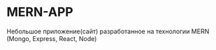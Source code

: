 # MERN-APP

Небольшое приложение(сайт) разработанное на технологии MERN (Mongo, Express, React, Node)
